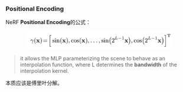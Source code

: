 ### Positional Encoding

NeRF **Positional Encoding**的公式：

<p style="text-align: center;">
<img src="1.png" width="400" height="50"/>
</p>

> it allows the MLP parameterizing the scene to behave as an interpolation function, where L determines the **bandwidth** of the interpolation kernel.

本质应该是傅里叶分解。